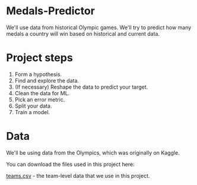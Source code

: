 # Medals-Predictor
We'll use data from historical Olympic games. We'll try to predict how many medals a country will win based on historical and current data.

# Project steps

1. Form a hypothesis.
2. Find and explore the data.
3. (If necessary) Reshape the data to predict your target.
4. Clean the data for ML.
5. Pick an error metric.
6. Split your data.
7. Train a model.

# Data
We'll be using data from the Olympics, which was originally on Kaggle.

You can download the files used in this project here:

[teams.csv](https://github.com/Vatssss/Medals-Predictor/blob/main/teams.csv) - the team-level data that we use in this project.

